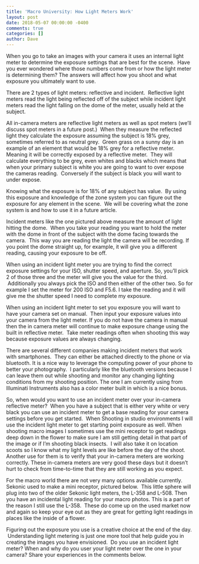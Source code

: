 ```yaml
---
title: 'Macro University: How Light Meters Work'
layout: post
date: 2018-05-07 00:00:00 -0400
comments: true
categories: []
author: Dave
---
```

When you go to take an images with your camera it uses an internal light meter to determine the exposure settings that are best for the scene.  Have you ever wondered where those numbers come from or how the light meter is determining them?  The answers will affect how you shoot and what exposure you ultimately want to use.

There are 2 types of light meters: reflective and incident.  Reflective light meters read the light being reflected off of the subject while incident light meters read the light falling on the dome of the meter, usually held at the subject.

All in-camera meters are reflective light meters as well as spot meters (we’ll discuss spot meters in a future post.)  When they measure the reflected light they calculate the exposure assuming the  subject is 18% grey, sometimes referred to as neutral grey.  Green grass on a sunny day is an example  of an element that would be 18% grey for a reflective meter. Meaning it will be correctly exposed by a reflective meter.  They will calculate everything to be grey, even whites and blacks which means that when your primary subject is white you are going to want to over expose the cameras reading.  Conversely if the subject is black you will want to under expose.  

Knowing what the exposure is for 18% of any subject has value.  By using this exposure and knowledge of the zone system you can figure out the exposure for any element in the scene.  We will be covering what the zone system is and how to use it in a future article.

Incident meters like the one pictured above measure the amount of light hitting the dome.  When you take your reading you want to hold the meter with the dome in front of the subject with the dome facing towards the camera.  This way you are reading the light the camera will be recording.  If you point the dome straight up, for example, it will give you a different reading, causing your exposure to be off. 

When using an incident light meter you are trying to find the correct exposure settings for your ISO, shutter speed, and aperture. So, you’ll pick 2 of those three and the meter will give you the value for the third.  Additionally you always pick the ISO and then either of the other two.  So for example I set the meter for 200 ISO and F5.6.  I take the reading and it will give me the shutter speed I need to complete my exposure.  

When using an incident light meter to set you exposure you will want to have your camera set on manual.  Then input your exposure values into your camera from the light meter.  If you do not have the camera in manual then the in camera meter will continue to make exposure change using the built in reflective meter.  Take meter readings often when shooting this way because exposure values are always changing.     

There are several different companies making incident meters that work with smartphones.  They can either be attached directly to the phone or via bluetooth.  It is a nice way to leverage the computing power of your phone to better your photography.  I particularly like the bluetooth versions because I can leave them out while shooting and monitor any changing lighting conditions from my shooting position.  The one I am currently using from Illuminati Instruments also has a color meter built in which is a nice bonus.

So, when would you want to use an incident meter over your in-camera reflective meter?  When you have a subject that is either very white or very black you can use an incident meter to get a base reading for your camera settings before you get started.  When Shooting in studio environments I will use the incident light meter to get starting point exposure as well.  When shooting macro images I sometimes use the mini receptor to get readings deep down in the flower to make sure I am still getting detail in that part of the image or if I’m shooting black insects.  I will also take it on location scoots so I know what my light levels are like before the day of the shoot.  Another use for them is to verify that your in-camera meters are working correctly. These in-camera meters are very good these days but it doesn’t hurt to check from time-to-time that they are still working as you expect.

For the macro world there are not very many options available currently. Sekonic used to make a mini receptor, pictured below.  This little sphere will plug into two of the older Sekonic light meters, the L-358 and L-508.   Then you have an incidental light reading for your macro photos. This is a part of the reason I still use the L-358.  These do come up on the used market now and again so keep your eye out as they are great for getting light readings in places like the inside of a flower.

Figuring out the exposure you use is a creative choice at the end of the day.  Understanding light metering is just one more tool that help guide you in creating the images you have envisioned.  Do you use an incident light meter? When and why do you user your light meter over the one in your camera? Share your experiences in the comments below.